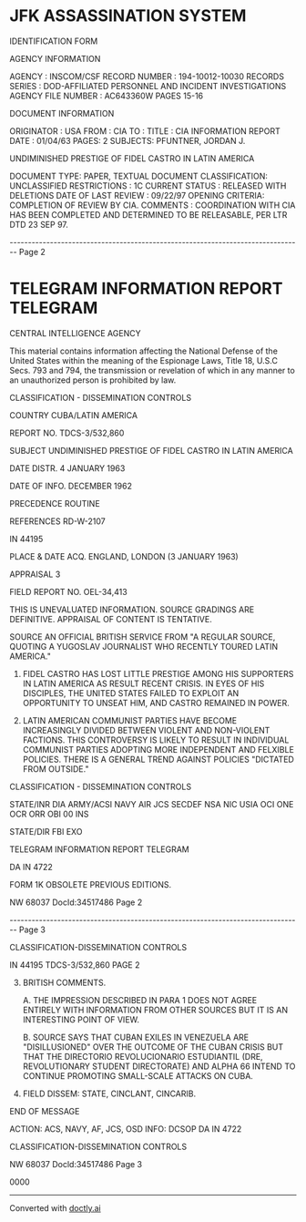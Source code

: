 # JFK ASSASSINATION SYSTEM
IDENTIFICATION FORM

AGENCY INFORMATION

AGENCY : INSCOM/CSF
RECORD NUMBER : 194-10012-10030
RECORDS SERIES : DOD-AFFILIATED PERSONNEL AND INCIDENT INVESTIGATIONS
AGENCY FILE NUMBER : AC643360W PAGES 15-16

DOCUMENT INFORMATION

ORIGINATOR : USA
FROM : CIA
TO :
TITLE : CIA INFORMATION REPORT
DATE : 01/04/63
PAGES: 2
SUBJECTS: PFUNTNER, JORDAN J.

UNDIMINISHED PRESTIGE OF FIDEL CASTRO IN LATIN AMERICA

DOCUMENT TYPE: PAPER, TEXTUAL DOCUMENT
CLASSIFICATION: UNCLASSIFIED
RESTRICTIONS : 1C
CURRENT STATUS : RELEASED WITH DELETIONS
DATE OF LAST REVIEW : 09/22/97
OPENING CRITERIA: COMPLETION OF REVIEW BY CIA.
COMMENTS : COORDINATION WITH CIA HAS BEEN COMPLETED AND
DETERMINED TO BE RELEASABLE, PER LTR DTD 23 SEP 97.


-------------------------------------------------------------------------------- Page 2

# TELEGRAM INFORMATION REPORT TELEGRAM

CENTRAL INTELLIGENCE AGENCY

This material contains information affecting the National Defense of the United States within the meaning of the Espionage Laws, Title 18, U.S.C Secs. 793 and 794, the transmission or revelation of which in any manner to an unauthorized person is prohibited by law.

CLASSIFICATION - DISSEMINATION CONTROLS

COUNTRY CUBA/LATIN AMERICA

REPORT NO. TDCS-3/532,860

SUBJECT UNDIMINISHED PRESTIGE OF FIDEL CASTRO IN LATIN AMERICA

DATE DISTR. 4 JANUARY 1963

DATE OF INFO. DECEMBER 1962

PRECEDENCE ROUTINE

REFERENCES RD-W-2107

IN 44195

PLACE & DATE ACQ. ENGLAND, LONDON (3 JANUARY 1963)

APPRAISAL 3

FIELD REPORT NO. OEL-34,413

THIS IS UNEVALUATED INFORMATION. SOURCE GRADINGS ARE DEFINITIVE. APPRAISAL OF CONTENT IS TENTATIVE.

SOURCE AN OFFICIAL BRITISH SERVICE FROM "A REGULAR SOURCE, QUOTING A YUGOSLAV JOURNALIST WHO RECENTLY TOURED LATIN AMERICA."

1. FIDEL CASTRO HAS LOST LITTLE PRESTIGE AMONG HIS SUPPORTERS IN LATIN AMERICA AS RESULT RECENT CRISIS. IN EYES OF HIS DISCIPLES, THE UNITED STATES FAILED TO EXPLOIT AN OPPORTUNITY TO UNSEAT HIM, AND CASTRO REMAINED IN POWER.

2. LATIN AMERICAN COMMUNIST PARTIES HAVE BECOME INCREASINGLY DIVIDED BETWEEN VIOLENT AND NON-VIOLENT FACTIONS. THIS CONTROVERSY IS LIKELY TO RESULT IN INDIVIDUAL COMMUNIST PARTIES ADOPTING MORE INDEPENDENT AND FELXIBLE POLICIES. THERE IS A GENERAL TREND AGAINST POLICIES "DICTATED FROM OUTSIDE."

CLASSIFICATION - DISSEMINATION CONTROLS

STATE/INR DIA ARMY/ACSI NAVY AIR JCS SECDEF NSA NIC USIA OCI ONE OCR ORR OBI 00 INS

STATE/DIR FBI EXO

TELEGRAM INFORMATION REPORT TELEGRAM

DA IN 4722

FORM 1K OBSOLETE PREVIOUS EDITIONS.

NW 68037 DocId:34517486 Page 2


-------------------------------------------------------------------------------- Page 3

CLASSIFICATION-DISSEMINATION CONTROLS

IN 44195
TDCS-3/532,860
PAGE 2

3. BRITISH COMMENTS.

   A. THE IMPRESSION DESCRIBED IN PARA 1 DOES NOT
   AGREE ENTIRELY WITH INFORMATION FROM OTHER SOURCES BUT IT IS
   AN INTERESTING POINT OF VIEW.

   B. SOURCE SAYS THAT CUBAN EXILES IN VENEZUELA
   ARE "DISILLUSIONED" OVER THE OUTCOME OF THE CUBAN CRISIS BUT
   THAT THE DIRECTORIO REVOLUCIONARIO ESTUDIANTIL (DRE,
   REVOLUTIONARY STUDENT DIRECTORATE) AND ALPHA 66 INTEND
   TO CONTINUE PROMOTING SMALL-SCALE ATTACKS ON CUBA.

4. FIELD DISSEM: STATE, CINCLANT, CINCARIB.

END OF MESSAGE

ACTION: ACS, NAVY, AF, JCS, OSD
INFO: DCSOP
DA IN 4722

CLASSIFICATION-DISSEMINATION CONTROLS

NW 68037 Docld:34517486 Page 3

0000


---
Converted with [doctly.ai](https://doctly.ai)